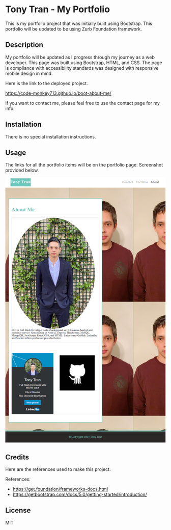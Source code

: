 # Tony Tran - My Portfolio
This is my portfolio project that was initially built using Bootstrap. This portfolio will be updated to be using Zurb Foundation framework. 

## Description

My portfolio will be updated as I progress through my journey as a web developer. This page was built using Bootstrap, HTML, and CSS. The page is compliance with accessibility standards was designed with responsive mobile design in mind. 

Here is the link to the deployed project. 

<https://code-monkey713.github.io/boot-about-me/>

If you want to contact me, please feel free to use the contact page for my info. 

## Installation

There is no special installation instructions. 

## Usage

The links for all the portfolio items will be on the portfolio page. Screenshot provided below.

![screenshot](./assets/images/screenshot-april2021.png)

## Credits

Here are the references used to make this project. 

References:
  - https://get.foundation/frameworks-docs.html
  - https://getbootstrap.com/docs/5.0/getting-started/introduction/

## License

MIT
